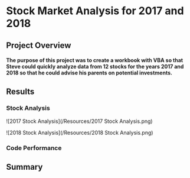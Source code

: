 # Stock Market Analysis for 2017 and 2018

## Project Overview

#### The purpose of this project was to create a workbook with VBA so that Steve could quickly analyze data from 12 stocks for the years 2017 and 2018 so that he could advise his parents on potential investments.

## Results

### Stock Analysis

![2017 Stock Analysis](/Resources/2017 Stock Analysis.png)

![2018 Stock Analysis](/Resources/2018 Stock Analysis.png)

####

### Code Performance

####

## Summary
